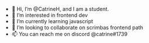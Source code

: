 - 👋 Hi, I’m @CatrineH, and I am a student.
- 👀 I’m interested in frontend dev
- 🌱 I’m currently learning javascript
- 💞️ I’m looking to collaborate on scrimbas frontend path
- 📫 You can reach me on discord @catrine#1739

<!---
CatrineH/CatrineH is a ✨ special ✨ repository because its `README.md` (this file) appears on your GitHub profile.
You can click the Preview link to take a look at your changes.
--->
